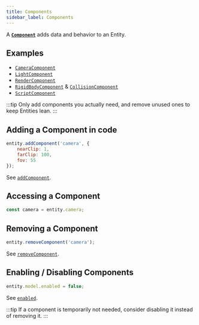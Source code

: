 ```yaml
---
title: Components
sidebar_label: Components
---
```


A **[`Component`](https://api.playcanvas.com/engine/classes/Component.html)** adds data and behavior to an Entity.

## Examples

- [`CameraComponent`](https://api.playcanvas.com/engine/classes/CameraComponent.html)
- [`LightComponent`](https://api.playcanvas.com/engine/classes/LightComponent.html)
- [`RenderComponent`](https://api.playcanvas.com/engine/classes/RenderComponent.html)
- [`RigidBodyComponent`](https://api.playcanvas.com/engine/classes/RigidBodyComponent.html) & [`CollisionComponent`](https://api.playcanvas.com/engine/classes/CollisionComponent.html)
- [`ScriptComponent`](https://api.playcanvas.com/engine/classes/ScriptComponent.html)

:::tip
Only add components you actually need, and remove unused ones to keep Entities lean.
:::

## Adding a Component in code

```javascript
entity.addComponent('camera', {
    nearClip: 1,
    farClip: 100,
    fov: 55
});
```

See [`addComponent`](https://api.playcanvas.com/engine/classes/Entity.html#addcomponent).

## Accessing a Component

```javascript
const camera = entity.camera;
```

## Removing a Component

```javascript
entity.removeComponent('camera');
```

See [`removeComponent`](https://api.playcanvas.com/engine/classes/Entity.html#removecomponent).

## Enabling / Disabling Components

```javascript
entity.model.enabled = false;
```

See [`enabled`](https://api.playcanvas.com/engine/classes/Component.html#enabled).

:::tip
If a component is temporarily not needed, consider disabling it instead of removing it.
:::
